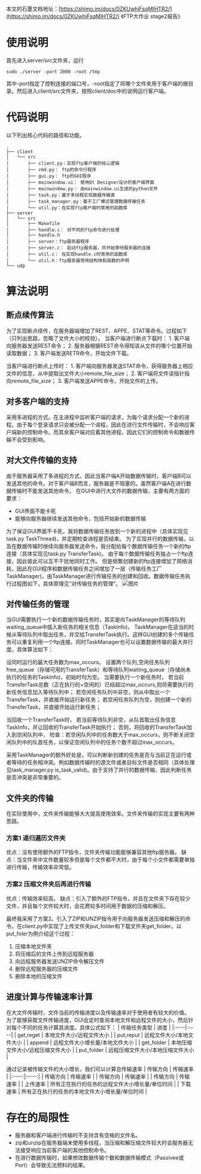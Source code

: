 本文的石墨文档地址：[https://shimo.im/docs/0ZKUwhjFsqMIHTR2/](https://shimo.im/docs/0ZKUwhjFsqMIHTR2/) 《FTP大作业 stage2报告》
# 使用说明
首先进入server/src文件夹，运行 
```
sudo ./server -port 2000 -root /tmp
```
其中-port指定了控制连接的端口号，-root指定了将哪个文件夹用于客户端的根目录。然后进入client/src文件夹，按照client/doc中的说明运行客户端。
# 代码说明
以下列出核心代码的路径和功能。
```
.
├── client
│   └── src
│       ├── client.py：实现ftp客户端的核心逻辑
│       ├── cmd.py： ftp的命令行程序
│       ├── gui.py： ftp的GUI程序
│       ├── mainwindow.ui： 使用Qt Designer设计的客户端界面
│       ├── mainwindow.py： 由mainwindow.ui生成的python文件
│       ├── task.py：基于多线程实现数据传输类
│       ├── task_manager.py：基于工厂模式管理数据传输任务
│       └── util.py：在实现ftp客户端时常用的函数库
├── server
│   └── src
│       ├── Makefile 
│       ├── handle.c： 对不同的ftp命令进行处理
│       ├── handle.h
│       ├── server：ftp服务器程序
│       ├── server.c： 启动ftp服务器，并开始等待服务器的连接
│       ├── util.c： 在实现handle.c时常用的函数库
│       └── util.h：ftp服务器常用结构体和函数的声明
└── udp
```
# 算法说明
## 断点续传算法
为了实现断点续传，在服务器端增加了REST、APPE、STAT等命令。过程如下（只列出思路，忽略了文件大小的校验）。
当客户端进行断点下载时：
    1. 客户端向服务器发送REST命令；
    2. 服务器根据REST命令得知该从文件的哪个位置开始读取数据；
    3. 客户端发送RETR命令，开始文件下载。

当客户端进行断点上传时：
    1. 客户端向服务器发送STAT命令，获得服务器上相应文件的信息，从中提取出文件大小remote_file_size；
    2. 客户端将文件读指针指向remote_file_size；
    3. 客户端发送APPE命令，开始文件的上传。
## 对多客户端的支持
采用多进程的方式。在主进程中监听客户端的请求，为每个请求分配一个新的进程。由于每个登录请求只会被分配一个进程，因此在进行文件传输时，不会响应客户端新的控制命令。而其余客户端对应着其他进程，因此它们的控制命令和数据传输不会受到影响。
## 对大文件传输的支持
由于服务器采用了多进程的方式，因此当客户端A开始数据传输时，客户端B可以发送其他的命令。对于客户端B而言，服务器是不阻塞的。虽然客户端A在进行数据传输时不能发送其他命令。
在GUI中进行大文件的数据传输，主要有两方面的要求：
* GUI界面不能卡死
* 能够向服务器继续发送其他命令，包括开始新的数据传输

为了保证GUI界面不卡死，我将数据传输任务放到一个新的进程中（具体实现见task.py TaskThread)，并定期检查进程是否结束。
为了实现并行的数据传输，以及在数据传输时继续向服务器发送命令，我分配给每个数据传输任务一个新的ftp连接（具体实现见task.py TransferTask)。
由于每个数据传输任务独占一个ftp连接，因此彼此可以互不干扰地同时工作。
但是频繁创建新的ftp连接增加了网络消耗，因此在GUI程序和数据传输任务之间增加了一层（传输任务工厂 TaskManager)，由TaskManager进行传输任务的创建和回收。数据传输任务执行过程图如下，具体原理见“对传输任务的管理”。
![图片](https://images-cdn.shimo.im/WrrPkx5E4VckMGvd/屏幕快照_2018_11_16_下午8.03.36.png!thumbnail)
## 对传输任务的管理
当GUI需要执行一个新的数据传输任务时，其实是向TaskManager的等待队列waiting_queue中插入新任务的相关信息（TaskInfo)。
TaskManager在适当的时候从等待队列中取出任务，并交给TransferTask执行。这样GUI创建的多个传输任务可以重复利用一个ftp连接。同时TaskManager也可以设置数据传输的最大并行度。具体算法如下：

设同时运行的最大任务数为max_occurs。
设置两个队列,空闲任务队列free_queue（存储可用的TransferTask）和等待队列waiting_queue（存储尚未执行的任务的TaskInfo)，初始时均为空。
当需要执行一个新任务时，
若当前TransferTask总数（正在执行的+空闲的）已经超过max_occurs,则将需要执行的新任务信息加入等待队列中；
若空闲任务队列中非空，则从中取出一个TransferTask，并直接开始运行新任务；
若空闲任务队列为空，则创建一个新的TransferTask，并直接开始运行新任务；

当回收一个TransferTask时，
若当前等待队列非空，从队首取出任务信息TaskInfo，并让回收的TransferTask开始执行；
否则，将回收的TransferTask加入到空闲队列中，
检查：若空闲队列中的任务数大于max_occurs，则不断关闭空闲队列中的队首任务，以保证空闲队列中的任务个数不超过max_occurs。

采用TaskManager的额外好处是，可以判断新创建的任务是否与当前正在运行或者等待的任务相冲突。例如数据传输时的源文件或者目标文件是否相同（具体处理见task_manager.py is_task_valid)。由于支持了并行的数据传输，因此判断任务是否冲突是非常重要的。
## 文件夹的传输
在实际使用中，文件夹传输能够大大提高使用效率。文件夹传输的实现主要有两种思路。
### 方案1 递归遍历文件夹
优点：没有使用额外的FTP指令，文件夹传输功能能够兼容其他ftp服务器。
缺点：当文件夹中文件数量较多但是每个文件都不大时，由于每个小文件都需要单独进行传输，传输效率非常低。
### 方案2 压缩文件夹后再进行传输
优点：传输效率较高。
缺点：引入了额外的FTP指令，并且在文件夹下存在较少文件，并且每个文件较大时，会花费较多时间用于数据的压缩和解压。

最终我采用了方案2。引入了ZIP和UNZIP指令用于向服务器发送压缩和解压的命令。在client.py中实现了上传文件夹put_folder和下载文件夹get_folder。以put_foler为例介绍这个过程：
1. 压缩本地文件夹
2. 将压缩后的文件上传到远程服务器
3. 向远程服务器发送UNZIP命令解压文件
4. 删除远程服务器的压缩文件
5. 删除本地的压缩文件
## 进度计算与传输速率计算
在大文件传输时，文件当前的传输进度以及传输速率对于使用者有较大的价值。
为了能够获取文件传输进度，GUI会定时查询本地文件和远程文件的大小，然后针对每个不同的任务计算其进度。具体公式如下：
| 传输任务类型   | 进度   | 
|:----|:----|
| get,reget   | 本地文件大小/远程文件大小   | 
| put,reput   | 远程文件大小/本地文件大小   | 
| append   | 远程文件大小增长量/本地文件大小   | 
| get_folder   | 本地压缩文件大小/远程压缩文件大小   | 
| put_folder   | 远程压缩文件大小/本地压缩文件大小   | 

通过记录被传输文件的大小增长，我们可以计算总传输速率
| 传输方向   | 传输速率   | 
|:----:|:----:|
| 传输方向   | 传输速率   | 
| 传输方向   | 传输速率   | 
| 传输方向   | 传输速率   | 
| 上传速率   | 所有正在执行的任务的远程文件大小增长量/单位时间   | 
| 下载速率   | 所有正在执行的任务的本地文件大小增长量/单位时间   | 


# 存在的局限性
* 服务器和客户端进行传输时不支持含有空格的文件名。
* zip和unzip在服务器端未使用多线程，当压缩和解压缩文件较大时会服务器无法接受响应当前客户端的其他控制命令。
* 在进行数据传输时，如果修改数据传输个数和数据传输模式（Passivee或Port）会导致无法预料的结果。


